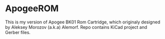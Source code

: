 # ApogeeROM

This is my version of Apogee BK01 Rom Cartridge, which originaly designed by Aleksey Morozov (a.k.a) Alemorf.
Repo contains KiCad project and Gerber files.
